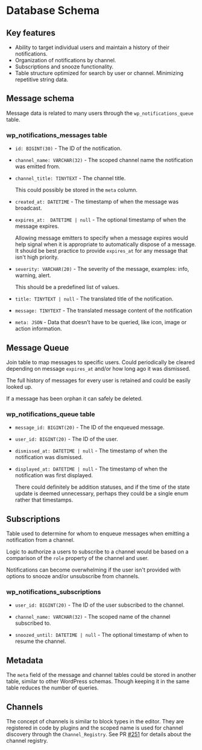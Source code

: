 # Database Schema

## Key features

- Ability to target individual users and maintain a history of their notifications.
- Organization of notifications by channel.
- Subscriptions and snooze functionality.
- Table structure optimized for search by user or channel. Minimizing repetitive string data.

## Message schema

Message data is related to many users through the `wp_notifications_queue` table.

### wp_notifications_messages table

- `id: BIGINT(30)` - The ID of the notification.

- `channel_name: VARCHAR(32)` - The scoped channel name the notification was emitted from.

- `channel_title: TINYTEXT` - The channel title.

  This could possibly be stored in the `meta` column.

- `created_at: DATETIME` - The timestamp of when the message was broadcast.

- `expires_at:  DATETIME | null` - The optional timestamp of when the message expires.

  Allowing message emitters to specify when a message expires would help signal when it is appropriate to automatically dispose of a message. It should be best practice to provide `expires_at` for any message that isn't high priority.

- `severity: VARCHAR(20)` - The severity of the message, examples: info, warning, alert.

  This should be a predefined list of values.

- `title: TINYTEXT | null` - The translated title of the notification.

- `message: TINYTEXT` - The translated message content of the notification

- `meta: JSON` - Data that doesn’t have to be queried, like icon, image or action information.

## Message Queue

Join table to map messages to specific users. Could periodically be cleared depending on message `expires_at` and/or how long ago it was dismissed.

The full history of messages for every user is retained and could be easily looked up.

If a message has been orphan it can safely be deleted.

### wp_notifications_queue table

- `message_id: BIGINT(20)` - The ID of the enqueued message.

- `user_id: BIGINT(20)` - The ID of the user.

- `dismissed_at: DATETIME | null` - The timestamp of when the notification was dismissed.

- `displayed_at: DATETIME | null` - The timestamp of when the notification was first displayed.

  There could definitely be addition statuses, and if the time of the state update is deemed unnecessary, perhaps they could be a single enum rather that timestamps.

## Subscriptions

Table used to determine for whom to enqueue messages when emitting a notification from a channel.

Logic to authorize a users to subscribe to a channel would be based on a comparison of the `role` property of the channel and user.

Notifications can become overwhelming if the user isn't provided with options to snooze and/or unsubscribe from channels.

### wp_notifications_subscriptions

- `user_id: BIGINT(20)` - The ID of the user subscribed to the channel.

- `channel_name: VARCHAR(32)` - The scoped name of the channel subscribed to.

- `snoozed_until: DATETIME | null` - The optional timestamp of when to resume the channel.

## Metadata

The `meta` field of the message and channel tables could be stored in another table, similar to other WordPress schemas. Though keeping it in the same table reduces the number of queries.

## Channels

The concept of channels is similar to block types in the editor. They are registered in code by plugins and the scoped name is used for channel discovery through the `Channel_Registry`. See PR [#251](https://github.com/WordPress/wp-feature-notifications/pull/251) for details about the channel registry.
